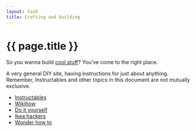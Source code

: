 ```yaml
---
layout: task
title: Crafting and building
---
```

{{ page.title }}
================

So you wanna build [cool stuff](http://rigsomelight.com/2013/09/09/frameless-geodesic-dome.html)?
You've come to the right place.

A very general DIY site, having instructions for just about anything.
Remember, Instructables and other topics in this document are not mutually exclusive.

* [Instructables](http://www.instructables.com/)
* [Wikihow](http://www.wikihow.com/Main-Page)
* [Do it yourself](http://www.doityourself.com/)
* [Ikea hackers](http://www.ikeahackers.net/)
* [Wonder how to](http://www.wonderhowto.com/)